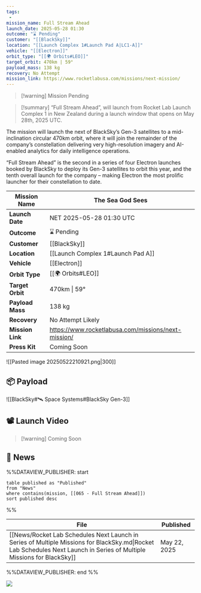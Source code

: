 ```yaml
---
tags:
 - 
mission_name: Full Stream Ahead
launch_date: 2025-05-28 01:30
outcome: "⌛ Pending"
customer: "[[BlackSky]]"
location: "[[Launch Complex 1#Launch Pad A|LC1-A]]"
vehicle: "[[Electron]]"
orbit_type: "[[🌍 Orbits#LEO]]"
target_orbit: 470km | 59°
payload_mass: 138 kg
recovery: No Attempt
mission_link: https://www.rocketlabusa.com/missions/next-mission/
---
```


>[!warning]  Mission Pending

>[!summary]
“Full Stream Ahead”, will launch from Rocket Lab Launch Complex 1 in New Zealand during a launch window that opens on May 28th, 2025 UTC.
>
The mission will launch the next of BlackSky’s Gen-3 satellites to a mid-inclination circular 470km orbit, where it will join the remainder of the company’s constellation delivering very high-resolution imagery and AI-enabled analytics for daily intelligence operations.
>
“Full Stream Ahead” is the second in a series of four Electron launches booked by BlackSky to deploy its Gen-3 satellites to orbit this year, and the tenth overall launch for the company – making Electron the most prolific launcher for their constellation to date.
>


| **Mission Name** | The Sea God Sees                                    |
| ---------------- | --------------------------------------------------- |
| **Launch Date**  | NET 2025-05-28 01:30 UTC                            |
| **Outcome**      | ⌛ Pending                                           |
| **Customer**     | [[BlackSky]]                                        |
| **Location**     | [[Launch Complex 1#Launch Pad A]]                   |
| **Vehicle**      | [[Electron]]                                        |
| **Orbit Type**   | [[🌍 Orbits#LEO]]                                   |
| **Target Orbit** | 470km \| 59°                                        |
| **Payload Mass** | 138 kg                                              |
| **Recovery**     | No Attempt Likely                                   |
| **Mission Link** | https://www.rocketlabusa.com/missions/next-mission/ |
| **Press Kit**    | Coming Soon                                         |


![[Pasted image 20250522210921.png|300]]

## 📦 Payload

![[BlackSky#🛰️ Space Systems#BlackSky Gen-3]]

## 📽️ Launch Video

>[!warning] Coming Soon


## 📰 News

%%DATAVIEW_PUBLISHER: start
```
table published as "Published"
from "News"
where contains(mission, [[065 - Full Stream Ahead]])
sort published desc
```
%%

| File                                                                                                                                                                   | Published    |
| ---------------------------------------------------------------------------------------------------------------------------------------------------------------------- | ------------ |
| [[News/Rocket Lab Schedules Next Launch in Series of Multiple Missions for BlackSky.md\|Rocket Lab Schedules Next Launch in Series of Multiple Missions for BlackSky]] | May 22, 2025 |

%%DATAVIEW_PUBLISHER: end %%


![](https://x.com/BlackSky_Inc/status/1925531756217999647)